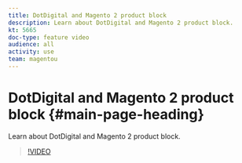 ```yaml
---
title: DotDigital and Magento 2 product block
description: Learn about DotDigital and Magento 2 product block.
kt: 5665
doc-type: feature video
audience: all
activity: use
team: magentou
---
```


# DotDigital and Magento 2 product block {#main-page-heading}

Learn about DotDigital and Magento 2 product block.

>[!VIDEO](https://video.tv.adobe.com/v/35731)